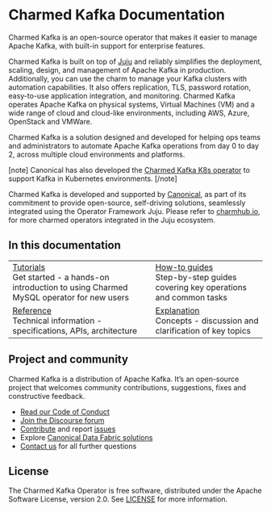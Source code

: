 # Charmed Kafka Documentation

Charmed Kafka is an open-source operator that makes it easier to manage Apache Kafka, with built-in support for enterprise features. 

Charmed Kafka is built on top of [Juju](https://juju.is/) and reliably simplifies the deployment, scaling, design, and management of Apache Kafka in production. Additionally, you can use the charm to manage your Kafka clusters with automation capabilities. It also offers replication, TLS, password rotation, easy-to-use application integration, and monitoring.
Charmed Kafka operates Apache Kafka on physical systems, Virtual Machines (VM) and a wide range of cloud and cloud-like environments, including AWS, Azure, OpenStack and VMWare. 

Charmed Kafka is a solution designed and developed for helping ops teams and 
administrators to automate Apache Kafka operations from day 0 to day 2, across multiple cloud environments and platforms.

[note]
Canonical has also developed the [Charmed Kafka K8s operator](/t/charmed-kafka-k8s-documentation/10296) to support Kafka in Kubernetes environments.
[/note]

Charmed Kafka is developed and supported by [Canonical](https://canonical.com/), as part of its commitment to 
provide open-source, self-driving solutions, seamlessly integrated using the Operator Framework Juju. Please 
refer to [charmhub.io](https://charmhub.io/), for more charmed operators integrated in the Juju ecosystem.

## In this documentation

| | |
|--|--|
|  [Tutorials](/t/charmed-kafka-tutorial-overview/10571)</br>  Get started - a hands-on introduction to using Charmed MySQL operator for new users </br> |  [How-to guides](/t/charmed-kafka-how-to-manage-units/10287) </br> Step-by-step guides covering key operations and common tasks |
| [Reference](https://charmhub.io/kafka/actions?channel=3/stable) </br> Technical information - specifications, APIs, architecture | [Explanation]() </br> Concepts - discussion and clarification of key topics  |

## Project and community

Charmed Kafka is a distribution of Apache Kafka. It’s an open-source project that welcomes community contributions, suggestions, fixes and constructive feedback.
- [Read our Code of Conduct](https://ubuntu.com/community/code-of-conduct)
- [Join the Discourse forum](/tag/kafka)
- [Contribute](https://github.com/canonical/kafka-operator/blob/main/CONTRIBUTING.md) and report [issues](https://github.com/canonical/kafka-operator/issues/new)
- Explore [Canonical Data Fabric solutions](https://canonical.com/data)
- [Contact us]([/t/13107) for all further questions

## License

The Charmed Kafka Operator is free software, distributed under the Apache Software License, version 2.0. See [LICENSE](https://github.com/canonical/kafka-operator/blob/main/LICENSE) for more information.

